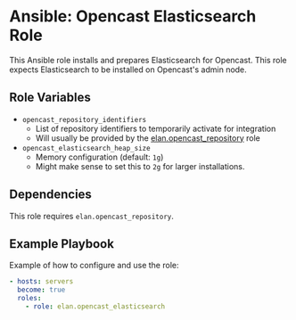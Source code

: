 Ansible: Opencast Elasticsearch Role
====================================

This Ansible role installs and prepares Elasticsearch for Opencast.
This role expects Elasticsearch to be installed on Opencast's admin node.

Role Variables
--------------

- `opencast_repository_identifiers`
  - List of repository identifiers to temporarily activate for integration
  - Will usually be provided by the [elan.opencast_repository](https://github.com/elan-ev/opencast_repository) role
- `opencast_elasticsearch_heap_size`
  - Memory configuration (default: `1g`)
  - Might make sense to set this to `2g` for larger installations.

Dependencies
------------

This role requires `elan.opencast_repository`.


Example Playbook
----------------

Example of how to configure and use the role:

```yaml
- hosts: servers
  become: true
  roles:
    - role: elan.opencast_elasticsearch
```
